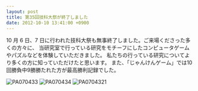 ```yaml
---
layout: post
title: 第35回技科大祭が終了しました
date: 2012-10-10 13:41:00 +0900
---
```


10 月 6 日、7 日に行われた技科大祭も無事終了しました。ご来場くださった多くの方々に、
当研究室で行っている研究をモチーフにしたコンピュータゲームやパズルなどを体験していただきました。
私たちの行っている研究についてより多くの方に知っていただけたと思います。
また、「じゃんけんゲーム」では10回勝負中9勝勝たれた方が最高勝利記録でした。

![PA070433]({{site.baseurl}}/img/PA070433-300x225.jpg)
![PA070434]({{site.baseurl}}/img/PA070434-300x225.jpg)
![PA0704321]({{site.baseurl}}/img/PA0704321-300x225.jpg)